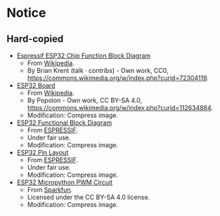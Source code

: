 # Notice

## Hard-copied

- [Espressif ESP32 Chip Function Block Diagram](espressif-esp32-chip-function-block-diagram.svg)
    - From [Wikipedia](https://en.wikipedia.org/wiki/ESP32#/media/File:Espressif_ESP32_Chip_Function_Block_Diagram.svg).
    - By Brian Krent (talk · contribs) - Own work, CC0, https://commons.wikimedia.org/w/index.php?curid=72304119.
- [ESP32 Board](esp32-board.jpg)
    - From [Wikipedia](https://en.wikipedia.org/wiki/ESP32#/media/File:ESP32-C3_RISC-V_NodeMCU_board.jpg).
    - By Popolon - Own work, CC BY-SA 4.0, https://commons.wikimedia.org/w/index.php?curid=112634884.
    - Modification: Compress image.
- [ESP32 Functional Block Diagram](esp32-functional-block-diagram.png)
    - From [ESPRESSIF](https://www.espressif.com/sites/default/files/documentation/esp32_datasheet_en.pdf).
    - Under fair use.
    - Modification: Compress image.
- [ESP32 Pin Layout](esp32-pin-layout.png)
    - From [ESPRESSIF](https://www.espressif.com/sites/default/files/documentation/esp32_datasheet_en.pdf).
    - Under fair use.
    - Modification: Compress image.
- [ESP32 Micropython PWM Circuit](esp32-micropython-pwm-circuit.png)
    - From [Sparkfun](https://learn.sparkfun.com/tutorials/micropython-programming-tutorial-getting-started-with-the-esp32-thing/all).
    - Licensed under the CC BY-SA 4.0 license.
    - Modification: Compress image.
